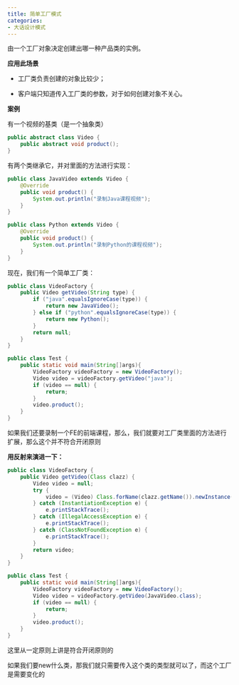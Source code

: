 ```yaml
---
title: 简单工厂模式
categories: 
- 大话设计模式
---
```


由一个工厂对象决定创建出哪一种产品类的实例。

**应用此场景**

* 工厂类负责创建的对象比较少；

* 客户端只知道传入工厂类的参数，对于如何创建对象不关心。

**案例**

有一个视频的基类（是一个抽象类）

```java
public abstract class Video {
    public abstract void product();
}
```

有两个类继承它，并对里面的方法进行实现：

```java
public class JavaVideo extends Video {
    @Override
    public void product() {
        System.out.println("录制Java课程视频");
    }
}
```

```java
public class Python extends Video {
    @Override
    public void product() {
        System.out.println("录制Python的课程视频");
    }
}
```

现在，我们有一个简单工厂类：

```java
public class VideoFactory {
    public Video getVideo(String type) {
        if ("java".equalsIgnoreCase(type)) {
            return new JavaVideo();
        } else if ("python".equalsIgnoreCase(type)) {
            return new Python();
        }
        return null;
    }
}
```

```java
public class Test {
    public static void main(String[]args){
        VideoFactory videoFactory = new VideoFactory();
        Video video = videoFactory.getVideo("java");
        if (video == null) {
            return;
        }
        video.product();
    }
}
```

如果我们还要录制一个FE的前端课程，那么，我们就要对工厂类里面的方法进行扩展，那么这个并不符合开闭原则

**用反射来演进一下：**

```java
public class VideoFactory {
    public Video getVideo(Class clazz) {
        Video video = null;
        try {
            video = (Video) Class.forName(clazz.getName()).newInstance();
        } catch (InstantiationException e) {
            e.printStackTrace();
        } catch (IllegalAccessException e) {
            e.printStackTrace();
        } catch (ClassNotFoundException e) {
            e.printStackTrace();
        }
        return video;
    }
}
```

```java
public class Test {
    public static void main(String[]args){
        VideoFactory videoFactory = new VideoFactory();
        Video video = videoFactory.getVideo(JavaVideo.class);
        if (video == null) {
            return;
        }
        video.product();
    }
}
```

这里从一定原则上讲是符合开闭原则的

如果我们要new什么类，那我们就只需要传入这个类的类型就可以了，而这个工厂是需要变化的